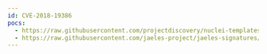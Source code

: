 ```yaml
---
id: CVE-2018-19386
pocs:
  - https://raw.githubusercontent.com/projectdiscovery/nuclei-templates/master/cves/CVE-2018-19386.yaml
  - https://raw.githubusercontent.com/jaeles-project/jaeles-signatures/master/cves/solarwinds-xss-cve-2018-19386.yaml
---
```

